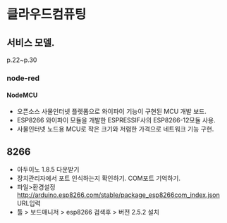 # 클라우드컴퓨팅  
## 서비스 모델.  
p.22~p.30  

### node-red 
#### NodeMCU  
* 오픈소스 사물인터넷 플렛폼으로 와이파이 기능이 구현된 MCU 개발 보드.  
* ESP8266 와이파이 모듈을 개발한 ESPRESSIF사의 ESP8266-12모듈 사용.  
* 사물인터넷 노드용 MCU로 작은 크기와 저렴한 가격으로 네트워크 기능 구현.  

## 8266 
* 아두이노 1.8.5 다운받기
* 장치관리자에서 포트 인식하는지 확인하기.  COM포트 기억하기.
* 파일>환경설정 http://arduino.esp8266.com/stable/package_esp8266com_index.json URL입력  
* 툴 > 보드매니저 > esp8266 검색후 > 버전 2.5.2 설치
